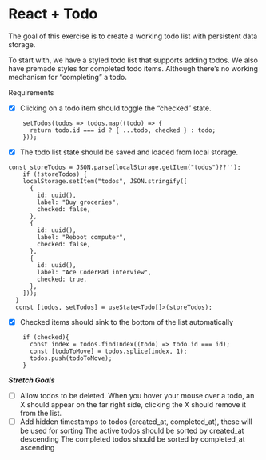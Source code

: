 # React + Todo

The goal of this exercise is to create a working todo list with persistent data storage.

To start with, we have a styled todo list that supports adding todos. We also have premade styles for completed todo items. Although there’s no working mechanism for “completing” a todo.

Requirements
- [x] Clicking on a todo item should toggle the “checked” state.
```
    setTodos(todos => todos.map((todo) => {
      return todo.id === id ? { ...todo, checked } : todo;
    }));
```
- [x] The todo list state should be saved and loaded from local storage.
```
const storeTodos = JSON.parse(localStorage.getItem("todos")??'');
    if (!storeTodos) {
    localStorage.setItem("todos", JSON.stringify([
      {
        id: uuid(),
        label: "Buy groceries",
        checked: false,
      },
      {
        id: uuid(),
        label: "Reboot computer",
        checked: false,
      },
      {
        id: uuid(),
        label: "Ace CoderPad interview",
        checked: true,
      },
    ]));
  }
  const [todos, setTodos] = useState<Todo[]>(storeTodos);
```
- [x] Checked items should sink to the bottom of the list automatically
```
    if (checked){
      const index = todos.findIndex((todo) => todo.id === id);
      const [todoToMove] = todos.splice(index, 1);
      todos.push(todoToMove);
    }
```

***Stretch Goals***
- [ ] Allow todos to be deleted. When you hover your mouse over a todo, an X should appear on the far right side, clicking the X should remove it from the list.
- [ ] Add hidden timestamps to todos (created_at, completed_at), these will be used for sorting
The active todos should be sorted by created_at descending
The completed todos should be sorted by completed_at ascending
